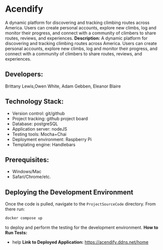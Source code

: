 # Acendify
A dynamic platform for discovering and tracking climbing routes across America. Users can create personal accounts, explore new climbs, log and monitor their progress, and connect with a community of climbers to share routes, reviews, and experiences.
**Description:**
A dynamic platform for discovering and tracking climbing routes across America. Users can create personal accounts, explore new climbs, log and monitor their progress, and connect with a community of climbers to share routes, reviews, and experiences.
## Developers:
Brittany Lewis,Owen White, Adam Gebben, Eleanor Blaire
## Technology Stack:
- Version control: git/github
- Project tracking: github project board
- Database: postgreSQL ​
- Application server: nodeJS
- Testing tools: Mocha+Chai
- Deployment environment: Raspberry Pi
- Templating engine: Handlebars
## Prerequisites:
- Windows/Mac
- Safari/Chrome/etc.
## Deploying the Development Environment
Once the code is pulled, navigate to the `ProjectSourceCode` directory. From there run: 

```sh
docker compose up
``` 

to deploy and perform the testing for the development environment.
**How to Run Tests:**
- help
**Link to Deployed Application:**
https://acendify.ddns.net/home
